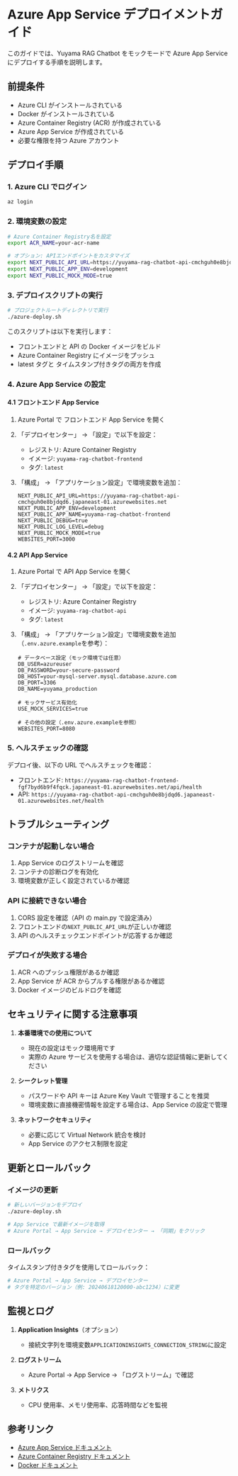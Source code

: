 # Azure App Service デプロイメントガイド

このガイドでは、Yuyama RAG Chatbot をモックモードで Azure App Service にデプロイする手順を説明します。

## 前提条件

- Azure CLI がインストールされている
- Docker がインストールされている
- Azure Container Registry (ACR) が作成されている
- Azure App Service が作成されている
- 必要な権限を持つ Azure アカウント

## デプロイ手順

### 1. Azure CLI でログイン

```bash
az login
```

### 2. 環境変数の設定

```bash
# Azure Container Registry名を設定
export ACR_NAME=your-acr-name

# オプション: APIエンドポイントをカスタマイズ
export NEXT_PUBLIC_API_URL=https://yuyama-rag-chatbot-api-cmchguh0e8bjdqd6.japaneast-01.azurewebsites.net
export NEXT_PUBLIC_APP_ENV=development
export NEXT_PUBLIC_MOCK_MODE=true
```

### 3. デプロイスクリプトの実行

```bash
# プロジェクトルートディレクトリで実行
./azure-deploy.sh
```

このスクリプトは以下を実行します：

- フロントエンドと API の Docker イメージをビルド
- Azure Container Registry にイメージをプッシュ
- latest タグと タイムスタンプ付きタグの両方を作成

### 4. Azure App Service の設定

#### 4.1 フロントエンド App Service

1. Azure Portal で フロントエンド App Service を開く
2. 「デプロイセンター」 → 「設定」で以下を設定：

   - レジストリ: Azure Container Registry
   - イメージ: `yuyama-rag-chatbot-frontend`
   - タグ: `latest`

3. 「構成」 → 「アプリケーション設定」で環境変数を追加：
   ```
   NEXT_PUBLIC_API_URL=https://yuyama-rag-chatbot-api-cmchguh0e8bjdqd6.japaneast-01.azurewebsites.net
   NEXT_PUBLIC_APP_ENV=development
   NEXT_PUBLIC_APP_NAME=yuyama-rag-chatbot-frontend
   NEXT_PUBLIC_DEBUG=true
   NEXT_PUBLIC_LOG_LEVEL=debug
   NEXT_PUBLIC_MOCK_MODE=true
   WEBSITES_PORT=3000
   ```

#### 4.2 API App Service

1. Azure Portal で API App Service を開く
2. 「デプロイセンター」 → 「設定」で以下を設定：

   - レジストリ: Azure Container Registry
   - イメージ: `yuyama-rag-chatbot-api`
   - タグ: `latest`

3. 「構成」 → 「アプリケーション設定」で環境変数を追加（`.env.azure.example`を参考）：

   ```
   # データベース設定（モック環境では任意）
   DB_USER=azureuser
   DB_PASSWORD=your-secure-password
   DB_HOST=your-mysql-server.mysql.database.azure.com
   DB_PORT=3306
   DB_NAME=yuyama_production

   # モックサービス有効化
   USE_MOCK_SERVICES=true

   # その他の設定（.env.azure.exampleを参照）
   WEBSITES_PORT=8080
   ```

### 5. ヘルスチェックの確認

デプロイ後、以下の URL でヘルスチェックを確認：

- フロントエンド: `https://yuyama-rag-chatbot-frontend-fgf7byd6b9f4fqck.japaneast-01.azurewebsites.net/api/health`
- API: `https://yuyama-rag-chatbot-api-cmchguh0e8bjdqd6.japaneast-01.azurewebsites.net/health`

## トラブルシューティング

### コンテナが起動しない場合

1. App Service のログストリームを確認
2. コンテナの診断ログを有効化
3. 環境変数が正しく設定されているか確認

### API に接続できない場合

1. CORS 設定を確認（API の main.py で設定済み）
2. フロントエンドの`NEXT_PUBLIC_API_URL`が正しいか確認
3. API のヘルスチェックエンドポイントが応答するか確認

### デプロイが失敗する場合

1. ACR へのプッシュ権限があるか確認
2. App Service が ACR からプルする権限があるか確認
3. Docker イメージのビルドログを確認

## セキュリティに関する注意事項

1. **本番環境での使用について**

   - 現在の設定はモック環境用です
   - 実際の Azure サービスを使用する場合は、適切な認証情報に更新してください

2. **シークレット管理**

   - パスワードや API キーは Azure Key Vault で管理することを推奨
   - 環境変数に直接機密情報を設定する場合は、App Service の設定で管理

3. **ネットワークセキュリティ**
   - 必要に応じて Virtual Network 統合を検討
   - App Service のアクセス制限を設定

## 更新とロールバック

### イメージの更新

```bash
# 新しいバージョンをデプロイ
./azure-deploy.sh

# App Service で最新イメージを取得
# Azure Portal → App Service → デプロイセンター → 「同期」をクリック
```

### ロールバック

タイムスタンプ付きタグを使用してロールバック：

```bash
# Azure Portal → App Service → デプロイセンター
# タグを特定のバージョン（例: 20240618120000-abc1234）に変更
```

## 監視とログ

1. **Application Insights**（オプション）

   - 接続文字列を環境変数`APPLICATIONINSIGHTS_CONNECTION_STRING`に設定

2. **ログストリーム**

   - Azure Portal → App Service → 「ログストリーム」で確認

3. **メトリクス**
   - CPU 使用率、メモリ使用率、応答時間などを監視

## 参考リンク

- [Azure App Service ドキュメント](https://docs.microsoft.com/azure/app-service/)
- [Azure Container Registry ドキュメント](https://docs.microsoft.com/azure/container-registry/)
- [Docker ドキュメント](https://docs.docker.com/)
